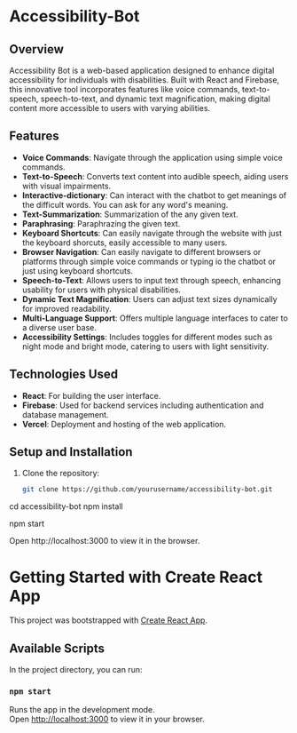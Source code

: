 # Accessibility-Bot


## Overview
Accessibility Bot is a web-based application designed to enhance digital accessibility for individuals with disabilities. Built with React and Firebase, this innovative tool incorporates features like voice commands, text-to-speech, speech-to-text, and dynamic text magnification, making digital content more accessible to users with varying abilities.

## Features
- **Voice Commands**: Navigate through the application using simple voice commands.
- **Text-to-Speech**: Converts text content into audible speech, aiding users with visual impairments.
- **Interactive-dictionary**: Can interact with the chatbot to get meanings of the difficult words. You can ask for any word's meaning.
- **Text-Summarization**: Summarization of the any given text.
- **Paraphrasing**: Paraphrazing the given text.
- **Keyboard Shortcuts**: Can easily navigate through the website with just the keyboard shorcuts, easily accessible to many users.
- **Browser Navigation**: Can easily navigate to different browsers or platforms through simple voice commands or typing io the chatbot or just using keyboard shortcuts.
- **Speech-to-Text**: Allows users to input text through speech, enhancing usability for users with physical disabilities.
- **Dynamic Text Magnification**: Users can adjust text sizes dynamically for improved readability.
- **Multi-Language Support**: Offers multiple language interfaces to cater to a diverse user base.
- **Accessibility Settings**: Includes toggles for different modes such as night mode and bright mode, catering to users with light sensitivity.

## Technologies Used
- **React**: For building the user interface.
- **Firebase**: Used for backend services including authentication and database management.
- **Vercel**: Deployment and hosting of the web application.

## Setup and Installation
1. Clone the repository:
   ```bash
   git clone https://github.com/yourusername/accessibility-bot.git

cd accessibility-bot
npm install

npm start

Open http://localhost:3000 to view it in the browser.

# Getting Started with Create React App

This project was bootstrapped with [Create React App](https://github.com/facebook/create-react-app).

## Available Scripts

In the project directory, you can run:

### `npm start`

Runs the app in the development mode.\
Open [http://localhost:3000](http://localhost:3000) to view it in your browser.

